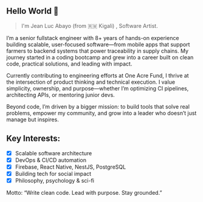 

## Hello World 👋


> I'm Jean Luc Abayo (from 🇷🇼 Kigali) , Software Artist.


I’m a senior fullstack engineer with 8+ years of hands-on experience building scalable, user-focused software—from mobile apps that support farmers to backend systems that power traceability in supply chains. My journey started in a coding bootcamp and grew into a career built on clean code, practical solutions, and leading with impact.

Currently contributing to engineering efforts at One Acre Fund, I thrive at the intersection of product thinking and technical execution. I value simplicity, ownership, and purpose—whether I’m optimizing CI pipelines, architecting APIs, or mentoring junior devs.

Beyond code, I’m driven by a bigger mission: to build tools that solve real problems, empower my community, and grow into a leader who doesn’t just manage but inspires.

## Key Interests:
- [x] Scalable software architecture
- [x] DevOps & CI/CD automation
- [x] Firebase, React Native, NestJS, PostgreSQL
- [x] Building tech for social impact
- [x] Philosophy, psychology & sci-fi

Motto: “Write clean code. Lead with purpose. Stay grounded.”


